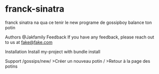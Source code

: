 # franck-sinatra

franck sinatra na qua ce tenir
le new programe de gossipboy balance ton potin

Authors
@Jakfamily
Feedback
If you have any feedback, please reach out to us at fake@fake.com

Installation
Install my-project with bundle install

Support
/gossips/new/ >Créer un nouveau potin
/ >Retour à la page des potins
